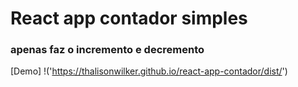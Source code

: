 # React app contador simples
### apenas faz o incremento e decremento
[Demo] !('https://thalisonwilker.github.io/react-app-contador/dist/')
